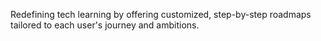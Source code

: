 Redefining tech learning by offering customized, step-by-step roadmaps tailored to each user's journey and ambitions.
